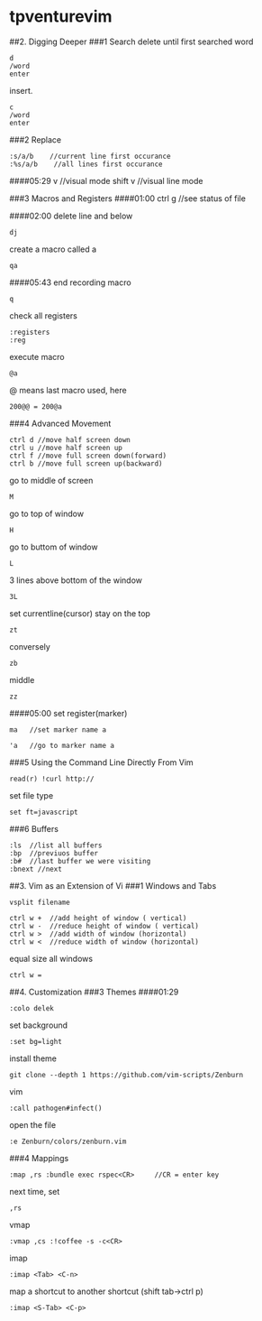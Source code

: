 # tpventurevim
##2. Digging Deeper
###1 Search
delete until first searched word
```
d
/word
enter
```
insert.
```
c
/word
enter
```
###2 Replace
```
:s/a/b    //current line first occurance
:%s/a/b    //all lines first occurance
```
####05:29
v //visual mode
shift v //visual line mode



###3 Macros and Registers
####01:00
ctrl g //see status of file

####02:00
delete line and below
```
dj
```

create a macro called a
```
qa
```
####05:43
end recording macro
```
q
```
check all registers
```
:registers
:reg
```

execute macro
```
@a
```
@ means last macro used, here
```
200@@ = 200@a
```














###4 Advanced Movement
```
ctrl d //move half screen down
ctrl u //move half screen up
ctrl f //move full screen down(forward)
ctrl b //move full screen up(backward)
```
go to middle of screen
```
M
```
go to top of window
```
H
```
go to buttom of window
```
L
```
3 lines above bottom of the window
```
3L
```

set currentline(cursor) stay on the top
```
zt
```
conversely
```
zb
```
middle
```
zz
```


####05:00
set register(marker)
```
ma   //set marker name a
```

```
'a   //go to marker name a
```
















###5 Using the Command Line Directly From Vim
```
read(r) !curl http://
```
set file type
```
set ft=javascript
```

###6 Buffers
```
:ls  //list all buffers
:bp  //previuos buffer
:b#  //last buffer we were visiting
:bnext //next
```

##3. Vim as an Extension of Vi
###1 Windows and Tabs
```
vsplit filename
```

```
ctrl w +  //add height of window ( vertical)
ctrl w -  //reduce height of window ( vertical)
ctrl w >  //add width of window (horizontal)
ctrl w <  //reduce width of window (horizontal)
```

equal size all windows
```
ctrl w =
```





##4. Customization
###3 Themes
####01:29
```
:colo delek
```
set background
```
:set bg=light
```
install theme
```
git clone --depth 1 https://github.com/vim-scripts/Zenburn
```
vim
```
:call pathogen#infect()
```

open the file
```
:e Zenburn/colors/zenburn.vim
```



###4 Mappings
```
:map ,rs :bundle exec rspec<CR>     //CR = enter key
```
next time, set
```
,rs
```
vmap
```
:vmap ,cs :!coffee -s -c<CR>
```

imap
```
:imap <Tab> <C-n>
```

map a shortcut to another shortcut (shift tab->ctrl p)
```
:imap <S-Tab> <C-p>
```

